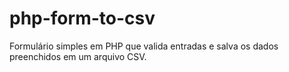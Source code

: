# php-form-to-csv
Formulário simples em PHP que valida entradas e salva os dados preenchidos em um arquivo CSV.
